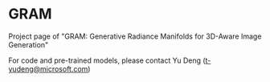 # GRAM
Project page of "GRAM: Generative Radiance Manifolds for 3D-Aware Image Generation"

For code and pre-trained models, please contact Yu Deng (t-yudeng@microsoft.com)
